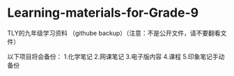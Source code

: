 # Learning-materials-for-Grade-9
TLY的九年级学习资料 （githube backup）（注意：不是公开文件，请不要翻看文件）

以下项目将会备份：
1.化学笔记
2.网课笔记
3.电子版内容
4.课程
5.印象笔记手动备份
